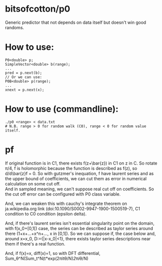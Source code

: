 # bitsofcotton/p0
Generic predictor that not depends on data itself but doesn't win good randoms.

# How to use:
    P0<double> p;
    SimpleVector<double> b(range);
    ...
    pred = p.next(b);
    // Or we can use:
    P0B<double> p(range);
    ...
    xnext = p.next(x);

# How to use (commandline):
    ./p0 <range> < data.txt
    # N.B. range > 0 for random walk (C0), range < 0 for random value itself.

# pf
If original function is in C1, there exists f(z+\bar{z}) in C1 on z in C.
So rotate &pi;/4, f is holomorphic because the function is described as f(z), so d/d\bar{z}f = 0.
So with gutzmer's inequation, f have laurent series and as the upper bound of coefficients,
we can cut them as error in numerical calculation on some cut off.  
And in sampled meaning, we can't suppose real cut off on coefficients.
So the cut off error can be configured with P0 class variable.

And, we can weaken this with cauchy's integrate theorem on ja.wikipedia.org link (doi:10.1090/S0002-9947-1900-1500519-7), C1 condition to C0 condition (epsilon delta).

And, if there's laurent series isn't essential singularity point on the domain, with f(x_0+\[0,1\[) case, the series can be described as taylor series around there (1+x+...+x^n+..., x in \[0,1\[). So we can suppose if, the case below and, around x=x_0, D:={|x-x_0|<1}, there exists taylor series descriptions near them if there's a real function.

And, if f(x)=x, diff(x)=1, so with DFT differential, Sum_&theta;^N(Sum_t^N(t*exp(2&pi;it&theta;/N)*2*&pi;*i*&theta;/N)
